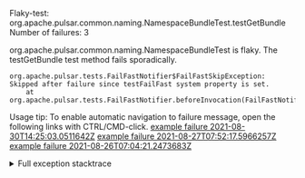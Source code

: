         
Flaky-test: org.apache.pulsar.common.naming.NamespaceBundleTest.testGetBundle
Number of failures: 3

org.apache.pulsar.common.naming.NamespaceBundleTest is flaky. The testGetBundle test method fails sporadically.

```
org.apache.pulsar.tests.FailFastNotifier$FailFastSkipException: Skipped after failure since testFailFast system property is set.
	at org.apache.pulsar.tests.FailFastNotifier.beforeInvocation(FailFastNotifier.java:88)

```

Usage tip: To enable automatic navigation to failure message, open the following links with CTRL/CMD-click.
[example failure 2021-08-30T14:25:03.0511642Z](https://github.com/apache/pulsar/runs/3462661639?check_suite_focus=true#step:9:849)
[example failure 2021-08-27T07:52:17.5966257Z](https://github.com/apache/pulsar/runs/3440855061?check_suite_focus=true#step:9:862)
[example failure 2021-08-26T07:04:21.2473683Z](https://github.com/apache/pulsar/runs/3429892062?check_suite_focus=true#step:9:822)


<details>
<summary>Full exception stacktrace</summary>
<code><pre>
org.apache.pulsar.tests.FailFastNotifier$FailFastSkipException: Skipped after failure since testFailFast system property is set.
	at org.apache.pulsar.tests.FailFastNotifier.beforeInvocation(FailFastNotifier.java:88)

</pre></code>
</details>

